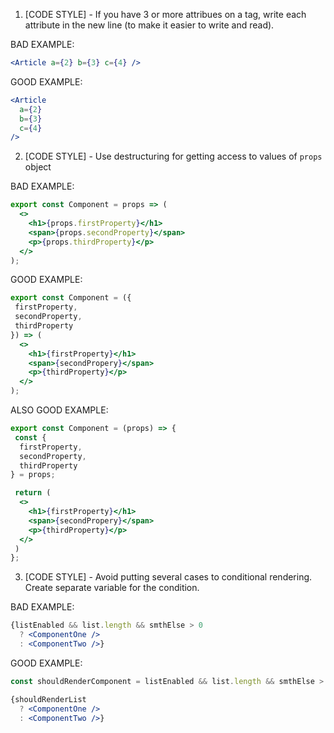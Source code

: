 1. [CODE STYLE] - If you have 3 or more attribues on a tag, write each attribute in the new line (to make it easier to write and read).

BAD EXAMPLE:
```jsx
<Article a={2} b={3} c={4} />
```

GOOD EXAMPLE:
```jsx
<Article
  a={2}
  b={3}
  c={4}
/>
```

2. [CODE STYLE] - Use destructuring for getting access to values of `props` object

BAD EXAMPLE:
```jsx
export const Component = props => (
  <>
    <h1>{props.firstProperty}</h1>
    <span>{props.secondProperty}</span>
    <p>{props.thirdProperty}</p>
  </>
);
```

GOOD EXAMPLE:
```jsx
export const Component = ({
 firstProperty,
 secondProperty,
 thirdProperty
}) => (
  <>
    <h1>{firstProperty}</h1>
    <span>{secondPropery}</span>
    <p>{thirdProperty}</p>
  </>
);
```

ALSO GOOD EXAMPLE: 

```jsx
export const Component = (props) => {
 const {
  firstProperty,
  secondProperty,
  thirdProperty
} = props; 

 return (
  <>
    <h1>{firstProperty}</h1>
    <span>{secondPropery}</span>
    <p>{thirdProperty}</p>
  </>
 )
};
```

3. [CODE STYLE] - Avoid putting several cases to conditional rendering. Create separate variable for the condition.

BAD EXAMPLE:
```jsx
{listEnabled && list.length && smthElse > 0 
  ? <ComponentOne />
  : <ComponentTwo />}
```


GOOD EXAMPLE:
```jsx
const shouldRenderComponent = listEnabled && list.length && smthElse > 0

{shouldRenderList 
  ? <ComponentOne />
  : <ComponentTwo />}
```
